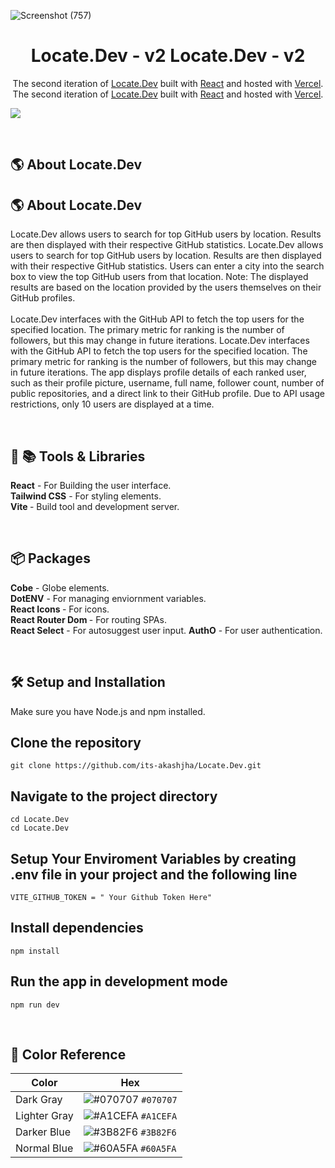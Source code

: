 ![Screenshot (757)](https://github.com/its-akashjha/Locate.Dev/assets/82963534/c7c01da5-09c6-4277-828e-5ed04b85d712)

<h1 align="center">
  Locate.Dev - v2
  Locate.Dev - v2
</h1>
<p align="center">
  The second iteration of <a href="https://location-git-jb69.vercel.app/" target="_blank">Locate.Dev</a> built with <a href="https://react.dev/" target="_blank">React</a> and hosted with <a href="https://vercel.com/" target="_blank">Vercel</a>.
  The second iteration of <a href="https://location-git-jb69.vercel.app/" target="_blank">Locate.Dev</a> built with <a href="https://react.dev/" target="_blank">React</a> and hosted with <a href="https://vercel.com/" target="_blank">Vercel</a>.
</p>
<p align="center">
 
![](https://raw.githubusercontent.com/sheeehy/Geo-Git-v2/main/src/assets/GeogitHero.JPG)


<br>

## 🌎 About Locate.Dev
## 🌎 About Locate.Dev

Locate.Dev allows users to search for top GitHub users by location. Results are then displayed with their respective GitHub statistics.
Locate.Dev allows users to search for top GitHub users by location. Results are then displayed with their respective GitHub statistics.
Users can enter a city into the search box to view the top GitHub users from that location. Note: The displayed results are based on the location provided by the users themselves on their GitHub profiles.
<br> <br>
Locate.Dev interfaces with the GitHub API to fetch the top users for the specified location. The primary metric for ranking is the number of followers, but this may change in future iterations.
Locate.Dev interfaces with the GitHub API to fetch the top users for the specified location. The primary metric for ranking is the number of followers, but this may change in future iterations.
The app displays profile details of each ranked user, such as their profile picture, username, full name, follower count, number of public repositories, and a direct link to their GitHub profile. Due to API usage restrictions, only 10 users are displayed at a time.

<br>




<p align="left">
 
 ## 🔧 📚 Tools & Libraries
   <b>React</b> - For Building the user interface.<br>
  <b>Tailwind CSS</b> - For styling elements.<br>
   <b>Vite </b> - Build tool and development server.
</p>

<br>

## 📦 Packages
   <b>Cobe</b> - Globe elements.<br>
  <b> DotENV</b> - For managing enviornment variables.<br>
   <b>React Icons </b> - For icons.<br>
   <b>React Router Dom </b> - For routing SPAs.<br>
    <b>React Select</b> - For autosuggest user input.
        <b>AuthO</b> - For user authentication.




</p>
<br>


## 🛠 Setup and Installation
Make sure you have Node.js and npm installed.

## Clone the repository
```
git clone https://github.com/its-akashjha/Locate.Dev.git
```
## Navigate to the project directory
```
cd Locate.Dev
cd Locate.Dev
```
## Setup Your Enviroment Variables by creating .env file in your project and the following line
```
VITE_GITHUB_TOKEN = " Your Github Token Here"

```
## Install dependencies
```
npm install
```
## Run the app in development mode
```
npm run dev
```


<br>

## 🎨 Color Reference

| Color          | Hex                                                                |
| -------------- | ------------------------------------------------------------------ |
| Dark Gray      | ![#070707](https://via.placeholder.com/10/0a192f?text=+) `#070707` |
| Lighter Gray   | ![#A1CEFA](https://via.placeholder.com/10/0a192f?text=+) `#A1CEFA` |
| Darker Blue    | ![#3B82F6](https://via.placeholder.com/10/303C55?text=+) `#3B82F6` |
| Normal Blue    | ![#60A5FA](https://via.placeholder.com/10/8892b0?text=+) `#60A5FA` |

